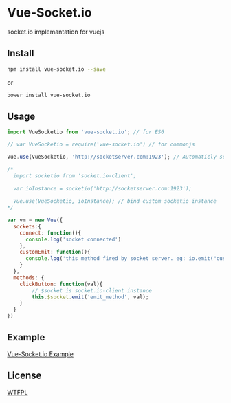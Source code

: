 # Vue-Socket.io
socket.io implemantation for vuejs

## Install

  ``` bash
  npm install vue-socket.io --save
  ```
  or

  ``` bash
  bower install vue-socket.io
  ```
  
## Usage

``` js
import VueSocketio from 'vue-socket.io'; // for ES6

// var VueSocketio = require('vue-socket.io') // for commonjs

Vue.use(VueSocketio, 'http://socketserver.com:1923'); // Automaticly socket connect from url string

/*
  import socketio from 'socket.io-client';
  
  var ioInstance = socketio('http://socketserver.com:1923');
  
  Vue.use(VueSocketio, ioInstance); // bind custom socketio instance
*/

var vm = new Vue({
  sockets:{
    connect: function(){
      console.log('socket connected')
    },
    customEmit: function(){
      console.log('this method fired by socket server. eg: io.emit("customEmit", data)')
    }
  },
  methods: {
    clickButton: function(val){
        // $socket is socket.io-client instance
        this.$socket.emit('emit_method', val);
    }
  }
})
```

## Example
[Vue-Socket.io Example](http://metinseylan.com/vuesocketio/)

## License
[WTFPL](http://www.wtfpl.net/)
